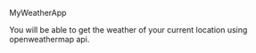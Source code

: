 MyWeatherApp

You will be able to get the weather of your current location using openweathermap api. 
